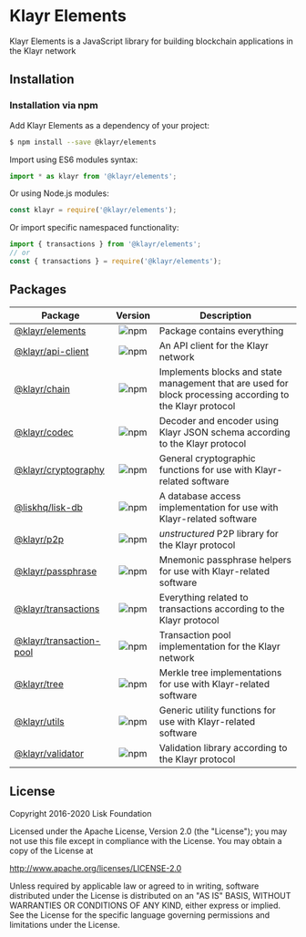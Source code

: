 # Klayr Elements

Klayr Elements is a JavaScript library for building blockchain applications in the Klayr network

## Installation

### Installation via npm

Add Klayr Elements as a dependency of your project:

```sh
$ npm install --save @klayr/elements
```

Import using ES6 modules syntax:

```js
import * as klayr from '@klayr/elements';
```

Or using Node.js modules:

```js
const klayr = require('@klayr/elements');
```

Or import specific namespaced functionality:

```js
import { transactions } from '@klayr/elements';
// or
const { transactions } = require('@klayr/elements');
```

## Packages

| Package                                                                          |                           Version                            | Description                                                                                               |
| -------------------------------------------------------------------------------- | :----------------------------------------------------------: | --------------------------------------------------------------------------------------------------------- |
| [@klayr/elements](https://www.npmjs.com/package/@klayr/elements)                 |     ![npm](https://img.shields.io/npm/v/@klayr/elements)     | Package contains everything                                                                               |
| [@klayr/api-client](https://www.npmjs.com/package/@klayr/api-client)             |    ![npm](https://img.shields.io/npm/v/@klayr/api-client)    | An API client for the Klayr network                                                                       |
| [@klayr/chain](https://www.npmjs.com/package/@klayr/chain)                       |      ![npm](https://img.shields.io/npm/v/@klayr/chain)       | Implements blocks and state management that are used for block processing according to the Klayr protocol |
| [@klayr/codec](https://www.npmjs.com/package/@klayr/codec)                       |      ![npm](https://img.shields.io/npm/v/@klayr/codec)       | Decoder and encoder using Klayr JSON schema according to the Klayr protocol                               |
| [@klayr/cryptography](https://www.npmjs.com/package/@klayr/cryptography)         |   ![npm](https://img.shields.io/npm/v/@klayr/cryptography)   | General cryptographic functions for use with Klayr-related software                                       |
| [@liskhq/lisk-db](https://www.npmjs.com/package/@liskhq/lisk-db)                 |     ![npm](https://img.shields.io/npm/v/@liskhq/lisk-db)     | A database access implementation for use with Klayr-related software                                      |
| [@klayr/p2p](https://www.npmjs.com/package/@klayr/p2p)                           |       ![npm](https://img.shields.io/npm/v/@klayr/p2p)        | _unstructured_ P2P library for the Klayr protocol                                                         |
| [@klayr/passphrase](https://www.npmjs.com/package/@klayr/passphrase)             |    ![npm](https://img.shields.io/npm/v/@klayr/passphrase)    | Mnemonic passphrase helpers for use with Klayr-related software                                           |
| [@klayr/transactions](https://www.npmjs.com/package/@klayr/transactions)         |   ![npm](https://img.shields.io/npm/v/@klayr/transactions)   | Everything related to transactions according to the Klayr protocol                                        |
| [@klayr/transaction-pool](https://www.npmjs.com/package/@klayr/transaction-pool) | ![npm](https://img.shields.io/npm/v/@klayr/transaction-pool) | Transaction pool implementation for the Klayr network                                                     |
| [@klayr/tree](https://www.npmjs.com/package/@klayr/tree)                         |       ![npm](https://img.shields.io/npm/v/@klayr/tree)       | Merkle tree implementations for use with Klayr-related software                                           |
| [@klayr/utils](https://www.npmjs.com/package/@klayr/utils)                       |      ![npm](https://img.shields.io/npm/v/@klayr/utils)       | Generic utility functions for use with Klayr-related software                                             |
| [@klayr/validator](https://www.npmjs.com/package/@klayr/validator)               |    ![npm](https://img.shields.io/npm/v/@klayr/validator)     | Validation library according to the Klayr protocol                                                        |

## License

Copyright 2016-2020 Lisk Foundation

Licensed under the Apache License, Version 2.0 (the "License");
you may not use this file except in compliance with the License.
You may obtain a copy of the License at

http://www.apache.org/licenses/LICENSE-2.0

Unless required by applicable law or agreed to in writing, software
distributed under the License is distributed on an "AS IS" BASIS,
WITHOUT WARRANTIES OR CONDITIONS OF ANY KIND, either express or implied.
See the License for the specific language governing permissions and
limitations under the License.

[klayr core github]: https://github.com/Klayrhq/klayr
[klayr documentation site]: https://klayr.xyz/documentation/klayr-sdk/references/klayr-elements
